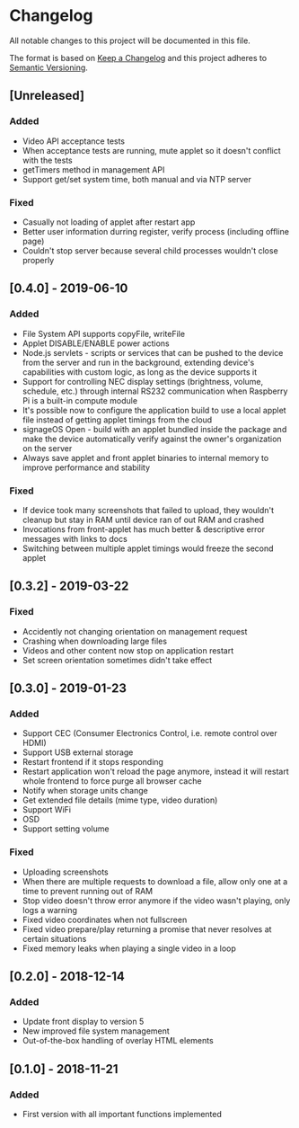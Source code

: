 # Changelog
All notable changes to this project will be documented in this file.

The format is based on [Keep a Changelog](http://keepachangelog.com/en/1.0.0/)
and this project adheres to [Semantic Versioning](http://semver.org/spec/v2.0.0.html).

## [Unreleased]
### Added
- Video API acceptance tests
- When acceptance tests are running, mute applet so it doesn't conflict with the tests
- getTimers method in management API
- Support get/set system time, both manual and via NTP server

### Fixed
- Casually not loading of applet after restart app
- Better user information durring register, verify process (including offline page)
- Couldn't stop server because several child processes wouldn't close properly

## [0.4.0] - 2019-06-10
### Added
- File System API supports copyFile, writeFile
- Applet DISABLE/ENABLE power actions
- Node.js servlets - scripts or services that can be pushed to the device from the server and run in the background, extending device's capabilities with custom logic, as long as the device supports it
- Support for controlling NEC display settings (brightness, volume, schedule, etc.) through internal RS232 communication when Raspberry Pi is a built-in compute module
- It's possible now to configure the application build to use a local applet file instead of getting applet timings from the cloud
- signageOS Open - build with an applet bundled inside the package and make the device automatically verify against the owner's organization on the server
- Always save applet and front applet binaries to internal memory to improve performance and stability

### Fixed
- If device took many screenshots that failed to upload, they wouldn't cleanup but stay in RAM until device ran of out RAM and crashed
- Invocations from front-applet has much better & descriptive error messages with links to docs
- Switching between multiple applet timings would freeze the second applet 

## [0.3.2] - 2019-03-22
### Fixed
- Accidently not changing orientation on management request
- Crashing when downloading large files
- Videos and other content now stop on application restart
- Set screen orientation sometimes didn't take effect

## [0.3.0] - 2019-01-23
### Added
- Support CEC (Consumer Electronics Control, i.e. remote control over HDMI)
- Support USB external storage
- Restart frontend if it stops responding
- Restart application won't reload the page anymore, instead it will restart whole frontend to force purge all browser cache
- Notify when storage units change
- Get extended file details (mime type, video duration)
- Support WiFi
- OSD
- Support setting volume
### Fixed
- Uploading screenshots
- When there are multiple requests to download a file, allow only one at a time to prevent running out of RAM
- Stop video doesn't throw error anymore if the video wasn't playing, only logs a warning
- Fixed video coordinates when not fullscreen
- Fixed video prepare/play returning a promise that never resolves at certain situations
- Fixed memory leaks when playing a single video in a loop

## [0.2.0] - 2018-12-14
### Added
- Update front display to version 5
- New improved file system management
- Out-of-the-box handling of overlay HTML elements

## [0.1.0] - 2018-11-21
### Added
- First version with all important functions implemented
